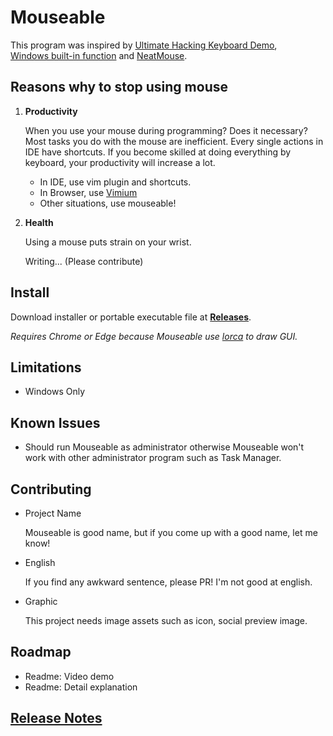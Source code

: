# Mouseable

This program was inspired by
[Ultimate Hacking Keyboard Demo](https://youtu.be/4rjnkHqnA3s?t=20),  
[Windows built-in function](https://support.microsoft.com/en-us/windows/use-mouse-keys-to-move-the-mouse-pointer-9e0c72c8-b882-7918-8e7b-391fd62adf33)
and [NeatMouse](https://github.com/neatdecisions/neatmouse).

## Reasons why to stop using mouse

1. **Productivity**

   When you use your mouse during programming? Does it necessary? Most tasks you
   do with the mouse are inefficient. Every single actions in IDE have
   shortcuts. If you become skilled at doing everything by keyboard, your
   productivity will increase a lot.

    * In IDE, use vim plugin and shortcuts.
    * In Browser,
      use [Vimium](https://chrome.google.com/webstore/detail/vimium/dbepggeogbaibhgnhhndojpepiihcmeb?hl=en)
    * Other situations, use mouseable!


2. **Health**

   Using a mouse puts strain on your wrist.

   Writing... (Please contribute)

## Install

Download installer or portable executable file
at **[Releases](https://github.com/wirekang/mouseable/releases)**.


*Requires Chrome or Edge because Mouseable
use [lorca](https://github.com/zserge/lorca) to draw GUI.*

## Limitations

* Windows Only

## Known Issues

* Should run Mouseable as administrator otherwise Mouseable won't work with
  other administrator program such as Task Manager.

## Contributing

* Project Name

  Mouseable is good name, but if you come up with a good name, let me know!


* English

  If you find any awkward sentence, please PR! I'm not good at english.


* Graphic

  This project needs image assets such as icon, social preview image.

## Roadmap

* Readme: Video demo
* Readme: Detail explanation

## [Release Notes](release-notes.md)
